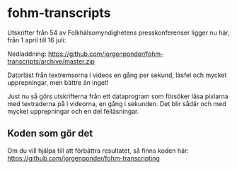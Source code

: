 # fohm-transcripts

Utskrifter från 54 av Folkhälsomyndighetens presskonferenser ligger nu här, från 1 april till 16 juli:

Nedladdning: https://github.com/jorgenponder/fohm-transcripts/archive/master.zip

Datorläst från textremsorna i videos en gång per sekund,  läsfel och mycket upprepningar, men bättre än inget!

Just nu så görs utskrifterna från ett dataprogram som försöker läsa pixlarna med textraderna på i videorna, en gång i sekunden. Det blir sådär och med mycket upprepningar och en del felläsningar.

## Koden som gör det

Om du vill hjälpa till att förbättra resultatet, så finns koden här: 
https://github.com/jorgenponder/fohm-transcripting
